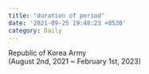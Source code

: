 ```yaml
---
title: "duration of period"
date: '2021-09-25 19:48:23 +0530'
category: Daily
---
```

Republic of Korea Army<br>
(August 2nd, 2021 ~ February 1st, 2023)
